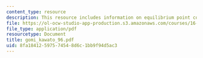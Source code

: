 ```yaml
---
content_type: resource
description: This resource includes information on equilibrium point control hypothesis.
file: https://ol-ocw-studio-app-production.s3.amazonaws.com/courses/16-423j-aerospace-biomedical-and-life-support-engineering-spring-2006/8fa18412597574548d6c1bb9f94d5ac3_gomi_kawato_96.pdf
file_type: application/pdf
resourcetype: Document
title: gomi_kawato_96.pdf
uid: 8fa18412-5975-7454-8d6c-1bb9f94d5ac3
---
```

